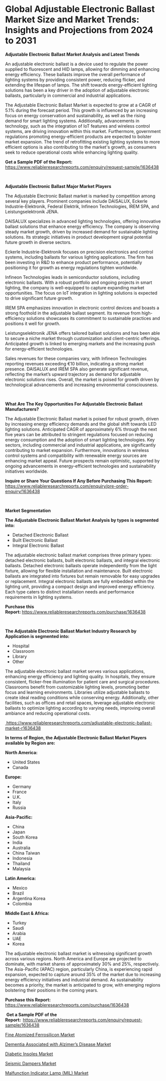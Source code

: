 <p><h1>Global Adjustable Electronic Ballast Market Size and Market Trends: Insights and Projections from 2024 to 2031</h1></p><p><strong>Adjustable Electronic Ballast Market Analysis and Latest Trends</strong></p>
<p><p>An adjustable electronic ballast is a device used to regulate the power supplied to fluorescent and HID lamps, allowing for dimming and enhancing energy efficiency. These ballasts improve the overall performance of lighting systems by providing consistent power, reducing flicker, and extending the lifespan of lamps. The shift towards energy-efficient lighting solutions has been a key driver in the adoption of adjustable electronic ballasts, particularly in commercial and industrial applications.</p><p>The Adjustable Electronic Ballast Market is expected to grow at a CAGR of 5.1% during the forecast period. This growth is influenced by an increasing focus on energy conservation and sustainability, as well as the rising demand for smart lighting systems. Additionally, advancements in technology, such as the integration of IoT features and wireless control systems, are driving innovation within this market. Furthermore, government regulations promoting energy-efficient products are expected to bolster market expansion. The trend of retrofitting existing lighting systems to more efficient options is also contributing to the market's growth, as consumers seek to reduce operational costs while enhancing lighting quality.</p></p>
<p><strong>Get a Sample PDF of the Report:&nbsp;</strong> <a href="https://www.reliableresearchreports.com/enquiry/request-sample/1636438">https://www.reliableresearchreports.com/enquiry/request-sample/1636438</a></p>
<p>&nbsp;</p>
<p><strong>Adjustable Electronic Ballast Major Market Players</strong></p>
<p><p>The Adjustable Electronic Ballast market is marked by competition among several key players. Prominent companies include DAISALUX, Eckerle Industrie-Elektronik, Federal Elektrik, Infineon Technologies, IREM SPA, and Leistungselektronik JENA. </p><p>DAISALUX specializes in advanced lighting technologies, offering innovative ballast solutions that enhance energy efficiency. The company is observing steady market growth, driven by increased demand for sustainable lighting solutions. Its strategic initiatives in product development signal potential future growth in diverse sectors.</p><p>Eckerle Industrie-Elektronik focuses on precision electronics and control systems, including ballasts for various lighting applications. The firm has been investing in R&D to enhance product performance, potentially positioning it for growth as energy regulations tighten worldwide.</p><p>Infineon Technologies leads in semiconductor solutions, including electronic ballasts. With a robust portfolio and ongoing projects in smart lighting, the company is well-equipped to capture expanding market opportunities. The focus on IoT integration in lighting solutions is expected to drive significant future growth.</p><p>IREM SPA emphasizes innovation in electronic control devices and boasts a strong foothold in the adjustable ballast segment. Its revenue from high-efficiency solutions showcases its commitment to sustainable practices and positions it well for growth.</p><p>Leistungselektronik JENA offers tailored ballast solutions and has been able to secure a niche market through customization and client-centric offerings. Anticipated growth is linked to emerging markets and the increasing push for energy-efficient technologies.</p><p>Sales revenues for these companies vary, with Infineon Technologies reporting revenues exceeding €10 billion, indicating a strong market presence. DAISALUX and IREM SPA also generate significant revenue, reflecting the market’s upward trajectory as demand for adjustable electronic solutions rises. Overall, the market is poised for growth driven by technological advancements and increasing environmental consciousness.</p></p>
<p>&nbsp;</p>
<p><strong>What Are The Key Opportunities For Adjustable Electronic Ballast Manufacturers?</strong></p>
<p><p>The Adjustable Electronic Ballast market is poised for robust growth, driven by increasing energy efficiency demands and the global shift towards LED lighting solutions. Anticipated CAGR of approximately 6% through the next five years can be attributed to stringent regulations focused on reducing energy consumption and the adoption of smart lighting technologies. Key sectors, including commercial and industrial applications, are significantly contributing to market expansion. Furthermore, innovations in wireless control systems and compatibility with renewable energy sources are enhancing market appeal. Future prospects remain optimistic, supported by ongoing advancements in energy-efficient technologies and sustainability initiatives worldwide.</p></p>
<p><strong>Inquire or Share Your Questions If Any Before Purchasing This Report:</strong> <a href="https://www.reliableresearchreports.com/enquiry/pre-order-enquiry/1636438">https://www.reliableresearchreports.com/enquiry/pre-order-enquiry/1636438</a></p>
<p>&nbsp;</p>
<p><strong>Market Segmentation</strong></p>
<p><strong>The Adjustable Electronic Ballast Market Analysis by types is segmented into:</strong></p>
<p><ul><li>Detached Electronic Ballast</li><li>Built Electronic Ballast</li><li>Integral Electronic Ballast</li></ul></p>
<p><p>The adjustable electronic ballast market comprises three primary types: detached electronic ballasts, built electronic ballasts, and integral electronic ballasts. Detached electronic ballasts operate independently from the light fixture, allowing for flexible installation and maintenance. Built electronic ballasts are integrated into fixtures but remain removable for easy upgrades or replacement. Integral electronic ballasts are fully embedded within the lighting unit, providing a compact design and improved energy efficiency. Each type caters to distinct installation needs and performance requirements in lighting systems.</p></p>
<p><strong>Purchase this Report:&nbsp;</strong><a href="https://www.reliableresearchreports.com/purchase/1636438">https://www.reliableresearchreports.com/purchase/1636438</a></p>
<p>&nbsp;</p>
<p><strong>The Adjustable Electronic Ballast Market Industry Research by Application is segmented into:</strong></p>
<p><ul><li>Hospital</li><li>Classroom</li><li>Library</li><li>Other</li></ul></p>
<p><p>The adjustable electronic ballast market serves various applications, enhancing energy efficiency and lighting quality. In hospitals, they ensure consistent, flicker-free illumination for patient care and surgical procedures. Classrooms benefit from customizable lighting levels, promoting better focus and learning environments. Libraries utilize adjustable ballasts to create ideal reading conditions while conserving energy. Additionally, other facilities, such as offices and retail spaces, leverage adjustable electronic ballasts to optimize lighting according to varying needs, improving overall ambiance and reducing operational costs.</p></p>
<p><a href="https://www.reliableresearchreports.com/adjustable-electronic-ballast-market-r1636438">&nbsp;https://www.reliableresearchreports.com/adjustable-electronic-ballast-market-r1636438</a></p>
<p><strong>In terms of Region, the Adjustable Electronic Ballast Market Players available by Region are:</strong></p>
<p>
    <p> <strong> North America: </strong>
        <ul>
            <li>United States</li>
            <li>Canada</li>
        </ul>
        </p> 
    <p> <strong> Europe: </strong>
        <ul>
            <li>Germany</li>
            <li>France</li>
            <li>U.K.</li>
            <li>Italy</li>
            <li>Russia</li>
        </ul>
        </p> 
    <p> <strong> Asia-Pacific: </strong>
        <ul>
            <li>China</li>
            <li>Japan</li>
            <li>South Korea</li>
            <li>India</li>
            <li>Australia</li>
            <li>China Taiwan</li>
            <li>Indonesia</li>
            <li>Thailand</li>
            <li>Malaysia</li>
        </ul>
        </p> 
    <p> <strong> Latin America: </strong>
        <ul>
            <li>Mexico</li>
            <li>Brazil</li>
            <li>Argentina Korea</li>
            <li>Colombia</li>
        </ul>
        </p> 
    <p> <strong> Middle East & Africa: </strong>
        <ul>
            <li>Turkey</li>
            <li>Saudi</li>
            <li>Arabia</li>
            <li>UAE</li>
            <li>Korea</li>
        </ul>
    </p>
    </p>
<p><p>The adjustable electronic ballast market is witnessing significant growth across various regions. North America and Europe are projected to dominate, with market shares of approximately 30% and 25%, respectively. The Asia-Pacific (APAC) region, particularly China, is experiencing rapid expansion, expected to capture around 35% of the market due to increasing energy efficiency initiatives and industrial demand. As sustainability becomes a priority, the market is anticipated to grow, with emerging regions bolstering their positions in the coming years.</p></p>
<p><strong>Purchase this Report: </strong><a href="https://www.reliableresearchreports.com/purchase/1636438">https://www.reliableresearchreports.com/purchase/1636438</a></p>
<p>&nbsp;<strong>Get a Sample PDF of the Report:&nbsp;&nbsp;</strong><a href="https://www.reliableresearchreports.com/enquiry/request-sample/1636438">https://www.reliableresearchreports.com/enquiry/request-sample/1636438</a></p>
<p><strong></strong></p>
<p><p><a href="https://github.com/ParvinKhatun77/Market-Research-Report-List-1/blob/main/fine-atomized-ferrosilicon-market.md">Fine Atomized Ferrosilicon Market</a></p><p><a href="https://medium.com/@terencenelson86/global-dementia-associated-with-alzimers-disease-market-size-share-analysis-by-product-type-b42fc02c024b?postPublishedType=repub">Dementia Associated with Alzimer’s Disease Market</a></p><p><a href="https://issuu.com/reportprime-2/docs/diabetic-insoles-market-size-2030.p_422ebc92d04616">Diabetic Insoles Market</a></p><p><a href="https://www.linkedin.com/pulse/seismic-dampers-market-size-growing-cagr-147-report-covers-xma0f?trackingId=gYQ34gqmSU%2Bi%2FHAKPgwDFA%3D%3D">Seismic Dampers Market</a></p><p><a href="https://medium.com/@terencenelson86/global-malfunction-indicator-lamp-mil-industry-types-applications-market-players-regional-6946b97f0eda">Malfunction Indicator Lamp (MIL) Market</a></p></p>